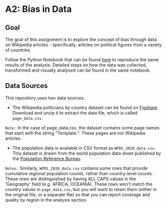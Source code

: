 # A2: Bias in Data

## Goal
The goal of this assignment is to explore the concept of bias through data on Wikipedia articles - specifically, articles on political figures from a variety of countries.

Follow the Python Notebook that can be found [here](https://github.com/smuktevi/data512hw/blob/main/data-512-a2/hcds-a2-bias.ipynb) to reproduce the same results of the analysis. Detailed steps on how the data was collected, transformed and visually analysed can be found in the same notebook.

## Data Sources

This repository uses two data sources.

* The Wikipedia politicians by country dataset can be found on [Figshare](https://figshare.com/articles/dataset/Untitled_Item/5513449). Download and unzip it to extract the data file, which is called `page_data.csv`.

`Note:` In the case of page_data.csv, the dataset contains some page names that start with the string "Template:". These pages are not Wikipedia articles.

* The population data is available in CSV format as `WPDS_2020_data.csv`. This dataset is drawn from the world population data sheet published by the [Population Reference Bureau](https://www.prb.org/international/indicator/population/table/).

`Notes:` Similarly, `WPDS_2020_data.csv` contains some rows that provide cumulative regional population counts, rather than country-level counts. These rows are distinguished by having ALL CAPS values in the 'Geography' field (e.g. AFRICA, OCEANIA). These rows won't match the country values in `page_data.csv`, but you will want to retain them (either in the original file, or a separate file) so that you can report coverage and quality by region in the analysis section.
